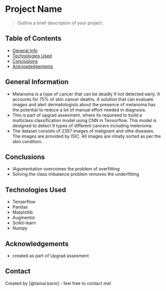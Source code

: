 # Project Name
> Outline a brief description of your project.


## Table of Contents
* [General Info](#general-information)
* [Technologies Used](#technologies-used)
* [Conclusions](#conclusions)
* [Acknowledgements](#acknowledgements)

<!-- You can include any other section that is pertinent to your problem -->

## General Information
- Melanoma is a type of cancer that can be deadly if not detected early. It accounts for 75% of skin cancer deaths. A solution that can evaluate images and alert dermatologists about the presence of melanoma has the potential to reduce a lot of manual effort needed in diagnosis.
- This is part of upgrad assesment, where its requireed to build a multiclass classification model using CNN in Tensorflow. This model is designed to detect 9 types of different cancers including melenoma.
- The dataset consists of 2357 images of malignant and othe diseases. The images are provided by ISIC. All images are intially sorted as per the skin condition.

<!-- You don't have to answer all the questions - just the ones relevant to your project. -->

## Conclusions
- IAgumentation overcomes the problem of overfitting 
- Solving the class imbalance problem removes the underfititng

<!-- You don't have to answer all the questions - just the ones relevant to your project. -->


## Technologies Used
- Tenserflow
- Pandas
- Matplotlib
- Augmentor
- Scikit-learn
- Numpy

<!-- As the libraries versions keep on changing, it is recommended to mention the version of library used in this project -->

## Acknowledgements
- created as part of Upgrad assesment


## Contact
Created by [@tamal.karm] - feel free to contact me!


<!-- Optional -->
<!-- ## License -->
<!-- This project is open source and available under the [... License](). -->

<!-- You don't have to include all sections - just the one's relevant to your project -->